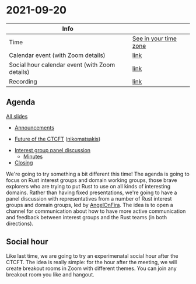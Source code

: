 # 2021-09-20

| Info                                           |                                      |
| ---------------------------------------------- | -------------------------------------|
| Time                                           | [See in your time zone]              |
| Calendar event (with Zoom details)             | [link][cal]                          |
| Social hour calendar event (with Zoom details) | [link][calsh]                        |
| Recording                                      | [link](https://youtu.be/ruStOudV2T0) |

[see in your time zone]: https://everytimezone.com/s/6f28d1ba
[cal]: https://calendar.google.com/event?action=TEMPLATE&tmeid=NnFuaGwxdGg3YjFqaWlhOTZlNnA3ODNiNXMgN24wdnZvcWZlMGtibms2aTA0dWl1NTJ0MzBAZw&tmsrc=7n0vvoqfe0kbnk6i04uiu52t30%40group.calendar.google.com
[calsh]: https://calendar.google.com/event?action=TEMPLATE&tmeid=MGR1cDJ1a292aGg2dWJqczM5bjFodHJtYTUgN24wdnZvcWZlMGtibms2aTA0dWl1NTJ0MzBAZw&tmsrc=7n0vvoqfe0kbnk6i04uiu52t30%40group.calendar.google.com

## Agenda

[All slides](https://hackmd.io/@rust-ctcft?tags=%5B%222021-09-20%22%5D)

- [Announcements](https://hackmd.io/@rust-ctcft/ryp7wMLmt)
* [Future of the CTCFT](https://hackmd.io/@rust-ctcft/rJmhsGIXK) ([nikomatsakis])
- [Interest group panel discussion](https://hackmd.io/@rust-ctcft/rJNHufIXK)
    - [Minutes](https://hackmd.io/@rust-ctcft/HkKq_MLmK)
- [Closing](https://hackmd.io/@rust-ctcft/ryB2FfIXt)

We're going to try something a bit different this time! The agenda is going to focus on Rust interest groups and domain working groups, those brave explorers who are trying to put Rust to use on all kinds of interesting domains. Rather than having fixed presentations, we're going to have a panel discussion with representatives from a number of Rust interest groups and domain groups, led by [AngelOnFira]. The idea is to open a channel for communication about how to have more active communication and feedback between interest groups and the Rust teams (in both directions).

[AngelOnFira]: https://github.com/AngelOnFira

## Social hour

Like last time, we are going to try an experimenatal social hour after the CTCFT. The idea is really simple: for the hour after the meeting, we will create breakout rooms in Zoom with different themes. You can join any breakout room you like and hangout.

[ctcft calendar]: https://calendar.google.com/calendar/embed?src=7n0vvoqfe0kbnk6i04uiu52t30%40group.calendar.google.com
[nikomatsakis]: https://github.com/nikomatsakis/
